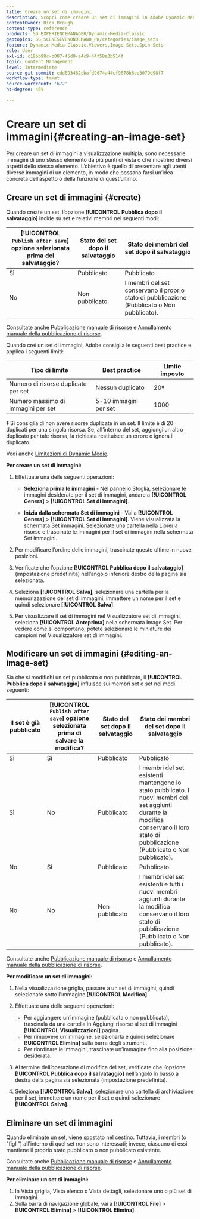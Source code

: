 ```yaml
---
title: Creare un set di immagini
description: Scopri come creare un set di immagini in Adobe Dynamic Media Classic.
contentOwner: Rick Brough
content-type: reference
products: SG_EXPERIENCEMANAGER/Dynamic-Media-Classic
geptopics: SG_SCENESEVENONDEMAND_PK/categories/image_sets
feature: Dynamic Media Classic,Viewers,Image Sets,Spin Sets
role: User
exl-id: c18bb98c-b087-45d0-a4c9-44f58a3b514f
topic: Content Management
level: Intermediate
source-git-commit: edd893482cbafd9674a44cf9878b8ee3079d98f7
workflow-type: tm+mt
source-wordcount: '672'
ht-degree: 46%

---
```


# Creare un set di immagini{#creating-an-image-set}

Per creare un set di immagini a visualizzazione multipla, sono necessarie immagini di uno stesso elemento da più punti di vista o che mostrino diversi aspetti dello stesso elemento. L’obiettivo è quello di presentare agli utenti diverse immagini di un elemento, in modo che possano farsi un’idea concreta dell’aspetto o della funzione di quest’ultimo.

## Creare un set di immagini {#create}

Quando create un set, l’opzione **[!UICONTROL Pubblica dopo il salvataggio]** incide su set e relativi membri nei seguenti modi:

| **[!UICONTROL `Publish after save`]** opzione selezionata prima del salvataggio? | Stato del set dopo il salvataggio | Stato dei membri del set dopo il salvataggio |
| --- | --- | --- |
| Sì | Pubblicato | Pubblicato |
| No | Non pubblicato | I membri del set conservano il proprio stato di pubblicazione (Pubblicato o Non pubblicato). |

Consultate anche [Pubblicazione manuale di risorse](publishing-files.md#manually_publishing_assets) e [Annullamento manuale della pubblicazione di risorse](publishing-files.md#manually_unpublishing_assets).

Quando crei un set di immagini, Adobe consiglia le seguenti best practice e applica i seguenti limiti:

| Tipo di limite | Best practice | Limite imposto |
| --- | --- | --- |
| Numero di risorse duplicate per set | Nessun duplicato | 20‡ |
| Numero massimo di immagini per set | 5-10 immagini per set | 1000 |

‡ Si consiglia di non avere risorse duplicate in un set. Il limite è di 20 duplicati per una singola risorsa. Se, all’interno del set, aggiungi un altro duplicato per tale risorsa, la richiesta restituisce un errore o ignora il duplicato.

Vedi anche [Limitazioni di Dynamic Medie](/help/using/limitations.md).

**Per creare un set di immagini:**

1. Effettuate una delle seguenti operazioni:

   * **Seleziona prima le immagini** - Nel pannello Sfoglia, selezionare le immagini desiderate per il set di immagini, andare a **[!UICONTROL Genera]** > **[!UICONTROL Set di immagini]**.

   * **Inizia dalla schermata Set di immagini** - Vai a **[!UICONTROL Genera]** > **[!UICONTROL Set di immagini]**. Viene visualizzata la schermata Set immagini. Selezionate una cartella nella Libreria risorse e trascinate le immagini per il set di immagini nella schermata Set immagini.

1. Per modificare l’ordine delle immagini, trascinate queste ultime in nuove posizioni.
1. Verificate che l’opzione **[!UICONTROL Pubblica dopo il salvataggio]** (impostazione predefinita) nell’angolo inferiore destro della pagina sia selezionata.
1. Seleziona **[!UICONTROL Salva]**, selezionare una cartella per la memorizzazione del set di immagini, immettere un nome per il set e quindi selezionare **[!UICONTROL Salva]**.
1. Per visualizzare il set di immagini nel Visualizzatore set di immagini, seleziona **[!UICONTROL Anteprima]** nella schermata Image Set. Per vedere come si comportano, potete selezionare le miniature dei campioni nel Visualizzatore set di immagini.

## Modificare un set di immagini {#editing-an-image-set}

Sia che si modifichi un set pubblicato o non pubblicato, il **[!UICONTROL Pubblica dopo il salvataggio]** influisce sui membri set e set nei modi seguenti:

| Il set è già pubblicato | **[!UICONTROL `Publish after save`]** opzione selezionata prima di salvare la modifica? | Stato del set dopo il salvataggio | Stato dei membri del set dopo il salvataggio |
| --- | --- | --- | --- |
| Sì | Sì | Pubblicato | Pubblicato |
| Sì | No | Pubblicato | I membri del set esistenti mantengono lo stato pubblicato. I nuovi membri del set aggiunti durante la modifica conservano il loro stato di pubblicazione (Pubblicato o Non pubblicato). |
| No | Sì | Pubblicato | Pubblicato |
| No | No | Non pubblicato | I membri del set esistenti e tutti i nuovi membri aggiunti durante la modifica conservano il loro stato di pubblicazione (Pubblicato o Non pubblicato). |

Consultate anche [Pubblicazione manuale di risorse](publishing-files.md#manually_publishing_assets) e [Annullamento manuale della pubblicazione di risorse](publishing-files.md#manually_unpublishing_assets).

**Per modificare un set di immagini:**

1. Nella visualizzazione griglia, passare a un set di immagini, quindi selezionare sotto l&#39;immagine **[!UICONTROL Modifica]**.
1. Effettuate una delle seguenti operazioni:

   * Per aggiungere un’immagine (pubblicata o non pubblicata), trascinala da una cartella in Aggiungi risorse al set di immagini **[!UICONTROL Visualizzazioni]** pagina.
   * Per rimuovere un&#39;immagine, selezionarla e quindi selezionare **[!UICONTROL Elimina]** sulla barra degli strumenti.
   * Per riordinare le immagini, trascinate un’immagine fino alla posizione desiderata.

1. Al termine dell’operazione di modifica del set, verificate che l’opzione **[!UICONTROL Pubblica dopo il salvataggio]** nell’angolo in basso a destra della pagina sia selezionata (impostazione predefinita).
1. Seleziona **[!UICONTROL Salva]**, selezionare una cartella di archiviazione per il set, immettere un nome per il set e quindi selezionare **[!UICONTROL Salva]**.

## Eliminare un set di immagini

Quando eliminate un set, viene spostato nel cestino. Tuttavia, i membri (o &quot;figli&quot;) all&#39;interno di quel set non sono interessati; invece, ciascuno di essi mantiene il proprio stato pubblicato o non pubblicato esistente.

Consultate anche [Pubblicazione manuale di risorse](publishing-files.md#manually_publishing_assets) e [Annullamento manuale della pubblicazione di risorse](publishing-files.md#manually_unpublishing_assets).

**Per eliminare un set di immagini:**

1. In Vista griglia, Vista elenco o Vista dettagli, selezionare uno o più set di immagini.
1. Sulla barra di navigazione globale, vai a **[!UICONTROL File]** > **[!UICONTROL Elimina]** > **[!UICONTROL Elimina]**.

